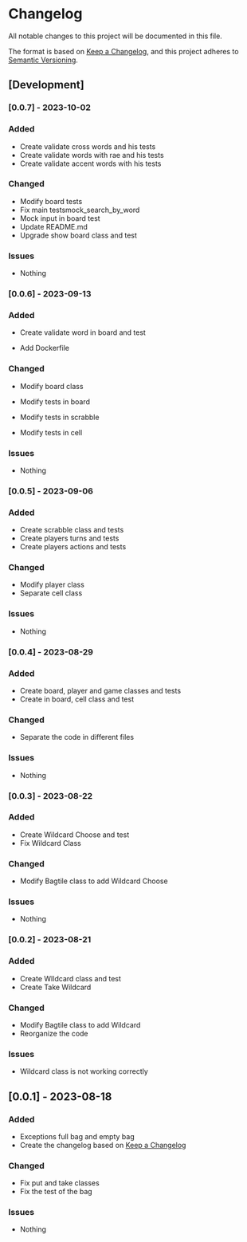 # Changelog

All notable changes to this project will be documented in this file.

The format is based on [Keep a Changelog](https://keepachangelog.com/en/1.0.0/),
and this project adheres to [Semantic Versioning](https://semver.org/spec/v2.0.0.html).

## [Development]

### [0.0.7] - 2023-10-02

### Added

- Create validate cross words and his tests
- Create validate words with rae and his tests
- Create validate accent words with his tests

### Changed

- Modify board tests
- Fix main testsmock_search_by_word
- Mock input in board test
- Update README.md
- Upgrade show board class and test

### Issues

- Nothing

### [0.0.6] - 2023-09-13

### Added

- Create validate word in board and test

- Add Dockerfile

### Changed

- Modify board class

- Modify tests in board

- Modify tests in scrabble

- Modify tests in cell

### Issues

- Nothing

### [0.0.5] - 2023-09-06

### Added

-   Create scrabble class and tests
-   Create players turns and tests
-   Create players actions and tests

### Changed

-   Modify player class
-   Separate cell class

### Issues

-   Nothing

### [0.0.4] - 2023-08-29

### Added

- Create board, player and game classes and tests
- Create in board, cell class and test

### Changed

- Separate the code in different files

### Issues

- Nothing

### [0.0.3] - 2023-08-22

### Added

- Create Wildcard Choose and test
- Fix Wildcard Class

### Changed

- Modify Bagtile class to add Wildcard Choose

### Issues

- Nothing

### [0.0.2] - 2023-08-21

### Added

- Create WIldcard class and test
- Create Take Wildcard

### Changed

- Modify Bagtile class to add Wildcard
- Reorganize the code

### Issues

- Wildcard class is not working correctly

## [0.0.1] - 2023-08-18

### Added

- Exceptions full bag and empty bag
- Create the changelog based on [Keep a Changelog](https://keepachangelog.com/en/1.0.0/)

### Changed

- Fix put and take classes
- Fix the test of the bag

### Issues

- Nothing


